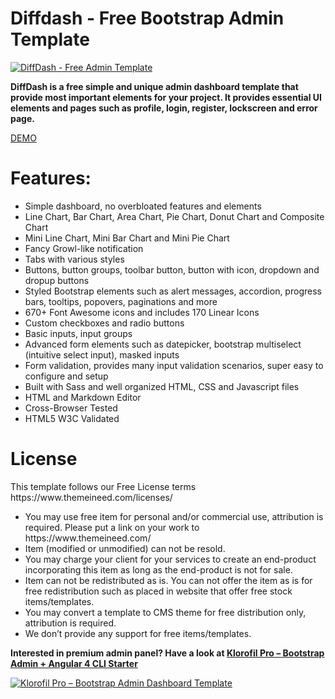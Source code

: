 # Diffdash - Free Bootstrap Admin Template

<a href="http://demo.thedevelovers.com/free-admin-template/diffdash/"><img src="https://www.themeineed.com/wp-content/uploads/edd/2017/10/facebook-ad-diffdash.png" alt="DiffDash - Free Admin Template"></a>

<strong>DiffDash is a free simple and unique admin dashboard template that provide most important elements for your project. It provides essential UI elements and pages such as profile, login, register, lockscreen and error page.</strong>

<a href="http://demo.thedevelovers.com/free-admin-template/diffdash/">DEMO</a>

# Features:
<ul>
    <li>Simple dashboard, no overbloated features and elements</li>
    <li>Line Chart, Bar Chart, Area Chart, Pie Chart, Donut Chart and Composite Chart</li>
    <li>Mini Line Chart, Mini Bar Chart and Mini Pie Chart</li>
    <li>Fancy Growl-like notification</li>
    <li>Tabs with various styles</li>
    <li>Buttons, button groups, toolbar button, button with icon, dropdown and dropup buttons</li>
    <li>Styled Bootstrap elements such as alert messages, accordion, progress bars, tooltips, popovers, paginations and more</li>
    <li>670+ Font Awesome icons and includes 170 Linear Icons</li>
    <li>Custom checkboxes and radio buttons</li>
    <li>Basic inputs, input groups</li>
    <li>Advanced form elements such as datepicker, bootstrap multiselect (intuitive select input), masked inputs</li>
    <li>Form validation, provides many input validation scenarios, super easy to configure and setup</li>
    <li>Built with Sass and well organized HTML, CSS and Javascript files</li>
    <li>HTML and Markdown Editor</li>
    <li>Cross-Browser Tested</li>
    <li>HTML5 W3C Validated</li>
</ul>

# License
<p>This template follows our Free License terms https://www.themeineed.com/licenses/</p>
<ul>
<li>You may use free item for personal and/or commercial use, attribution is required. Please put a link on your work to https://www.themeineed.com/</li>
<li>Item (modified or unmodified) can not be resold.</li>
<li>You may charge your client for your services to create an end-product incorporating this item as long as the end-product is not for sale.</li>
<li>Item can not be redistributed as is. You can not offer the item as is for free redistribution such as placed in website that offer free stock items/templates.</li>
<li>You may convert a template to CMS theme for free distribution only, attribution is required.</li>
<li>We don’t provide any support for free items/templates.</li>
</ul>

<p><strong>Interested in premium admin panel? Have a look at <a href="https://www.themeineed.com/downloads/klorofil-pro-bootstrap-admin-dashboard-template/" target="_blank">Klorofil Pro – Bootstrap Admin + Angular 4 CLI Starter</a></strong></p>
<a href="https://www.themeineed.com/downloads/klorofil-pro-bootstrap-admin-dashboard-template/" target="_blank"><img src="https://www.themeineed.com/wp-content/uploads/2017/08/klorofilpro14-3dashboards.png" alt="Klorofil Pro – Bootstrap Admin Dashboard Template"></a>

